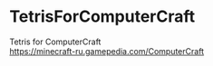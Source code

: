 # TetrisForComputerCraft
Tetris for ComputerCraft  
https://minecraft-ru.gamepedia.com/ComputerCraft
